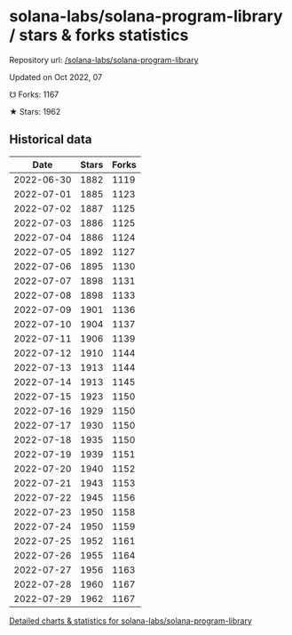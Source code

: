 # solana-labs/solana-program-library / stars & forks statistics

Repository url: [/solana-labs/solana-program-library](https://github.com/solana-labs/solana-program-library)

Updated on Oct 2022, 07

☋ Forks: 1167

★ Stars: 1962

## Historical data
| Date | Stars | Forks |
|------|-------|-------|
| 2022-06-30 | 1882 | 1119 | 
| 2022-07-01 | 1885 | 1123 | 
| 2022-07-02 | 1887 | 1125 | 
| 2022-07-03 | 1886 | 1125 | 
| 2022-07-04 | 1886 | 1124 | 
| 2022-07-05 | 1892 | 1127 | 
| 2022-07-06 | 1895 | 1130 | 
| 2022-07-07 | 1898 | 1131 | 
| 2022-07-08 | 1898 | 1133 | 
| 2022-07-09 | 1901 | 1136 | 
| 2022-07-10 | 1904 | 1137 | 
| 2022-07-11 | 1906 | 1139 | 
| 2022-07-12 | 1910 | 1144 | 
| 2022-07-13 | 1913 | 1144 | 
| 2022-07-14 | 1913 | 1145 | 
| 2022-07-15 | 1923 | 1150 | 
| 2022-07-16 | 1929 | 1150 | 
| 2022-07-17 | 1930 | 1150 | 
| 2022-07-18 | 1935 | 1150 | 
| 2022-07-19 | 1939 | 1151 | 
| 2022-07-20 | 1940 | 1152 | 
| 2022-07-21 | 1943 | 1153 | 
| 2022-07-22 | 1945 | 1156 | 
| 2022-07-23 | 1950 | 1158 | 
| 2022-07-24 | 1950 | 1159 | 
| 2022-07-25 | 1952 | 1161 | 
| 2022-07-26 | 1955 | 1164 | 
| 2022-07-27 | 1956 | 1163 | 
| 2022-07-28 | 1960 | 1167 | 
| 2022-07-29 | 1962 | 1167 | 


[Detailed charts & statistics for solana-labs/solana-program-library](https://reviewgithub.com/rep/solana-labs/solana-program-library)
